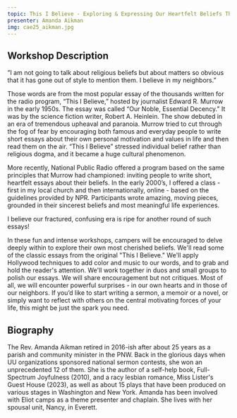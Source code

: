 ```yaml
---
topic: This I Believe - Exploring & Expressing Our Heartfelt Beliefs Through Short Essays
presenter: Amanda Aikman
img: cae25_aikman.jpg
---
```


## Workshop Description

”I am not going to talk about religious beliefs but about matters so obvious that it has gone out of style to mention them. I believe in my neighbors.”

Those words are from the most popular essay of the thousands written for the radio program, “This I Believe,” hosted by journalist Edward R. Murrow in the early 1950s. The essay was called “Our Noble, Essential Decency." It was by the science fiction writer, Robert A. Heinlein. The show debuted in an era of tremendous upheaval and paranoia. Murrow tried to cut through the fog of fear by encouraging both famous and everyday people to write short essays about their own personal motivation and values in life and then read them on the air. “This I Believe” stressed individual belief rather than religious dogma, and it became a huge cultural phenomenon.

More recently, National Public Radio offered a program based on the same principles that Murrow had championed: inviting people to write short, heartfelt essays about their beliefs. In the early 2000’s, I offered a class - first in my local church and then internationally, online - based on the guidelines provided by NPR. Participants wrote amazing, moving pieces, grounded in their sincerest beliefs and most meaningful life experiences.

I believe our fractured, confusing era is ripe for another round of such essays!

In these fun and intense workshops, campers will be encouraged to delve deeply within to explore their own most cherished beliefs. We'll read some of the classic essays from the original "This I Believe." We'll apply Hollywood techniques to add color and music to our words, and to grab and hold the reader's attention. We'll work together in duos and small groups to polish our essays. We will share encouragement but not critiques. Most of all, we will encounter powerful surprises - in our own hearts and in those of our neighbors. If you’d like to start writing a sermon, a memoir or a novel, or simply want to reflect with others on the central motivating forces of your life, this might be just the spark you need.

## Biography

The Rev. Amanda Aikman retired in 2016-ish after about 25 years as a parish and community minister in the PNW. Back in the glorious days when UU organizations sponsored national sermon contests, she won an unprecedented 12 of them. She is the author of a self-help book, Full-Spectrum Joyfulness (2010), and a racy lesbian romance, Miss Lister's Guest House (2023), as well as about 15 plays that have been produced on various stages in Washington and New York. Amanda has been involved with Eliot camps as a theme presenter and chaplain. She lives with her spousal unit, Nancy, in Everett.
